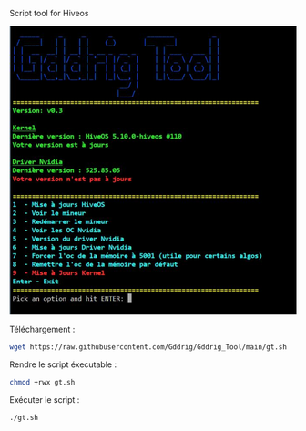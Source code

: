 Script tool for Hiveos

![alt text](https://github.com/Gddrig/Gddrig_Tool/blob/main/v3.JPG)

Téléchargement :
```sh
wget https://raw.githubusercontent.com/Gddrig/Gddrig_Tool/main/gt.sh
```
Rendre le script éxecutable :
```sh
chmod +rwx gt.sh
```
Exécuter le script :
```sh
./gt.sh
```
